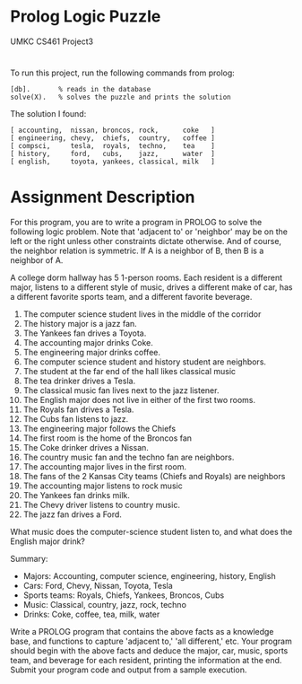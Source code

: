# Prolog Logic Puzzle
UMKC CS461 Project3
# 
To run this project, run the following commands from prolog:

```
[db].       % reads in the database
solve(X).   % solves the puzzle and prints the solution
```
The solution I found:
```
[ accounting,  nissan, broncos, rock,      coke   ]
[ engineering, chevy,  chiefs,  country,   coffee ]
[ compsci,     tesla,  royals,  techno,    tea    ]
[ history,     ford,   cubs,    jazz,      water  ]
[ english,     toyota, yankees, classical, milk   ]
```

# Assignment Description
For this program, you are to write a program in PROLOG to solve the following logic problem. Note that 'adjacent to' or 'neighbor' may be on the left or the right unless other constraints dictate otherwise. And of course, the neighbor relation is symmetric. If A is a neighbor of B, then B is a neighbor of A.

A college dorm hallway has 5 1-person rooms. Each resident is a different major, listens to a different style of music, drives a different make of car, has a different favorite sports team, and a different favorite beverage.

1. The computer science student lives in the middle of the corridor
1. The history major is a jazz fan.
1. The Yankees fan drives a Toyota.
1. The accounting major drinks Coke.
1. The engineering major drinks coffee.
1. The computer science student and history student are neighbors.
1. The student at the far end of the hall likes classical music
1. The tea drinker drives a Tesla.
1. The classical music fan lives next to the jazz listener.
1. The English major does not live in either of the first two rooms.
1. The Royals fan drives a Tesla.
1. The Cubs fan listens to jazz.
1. The engineering major follows the Chiefs
1. The first room is the home of the Broncos fan
1. The Coke drinker drives a Nissan.
1. The country music fan and the techno fan are neighbors.
1. The accounting major lives in the first room.
1. The fans of the 2 Kansas City teams (Chiefs and Royals) are neighbors
1. The accounting major listens to rock music
1. The Yankees fan drinks milk.
1. The Chevy driver listens to country music.
1. The jazz fan drives a Ford.

What music does the computer-science student listen to, and what does the English major drink?

Summary:
- Majors: Accounting, computer science, engineering, history, English
- Cars: Ford, Chevy, Nissan, Toyota, Tesla
- Sports teams: Royals, Chiefs, Yankees, Broncos, Cubs
- Music: Classical, country, jazz, rock, techno
- Drinks: Coke, coffee, tea, milk, water

Write a PROLOG program that contains the above facts as a knowledge base, and functions to capture 'adjacent to,' 'all different,' etc. Your program should begin with the above facts and deduce the major, car, music, sports team, and beverage for each resident, printing the information at the end. Submit your program code and output from a sample execution.
